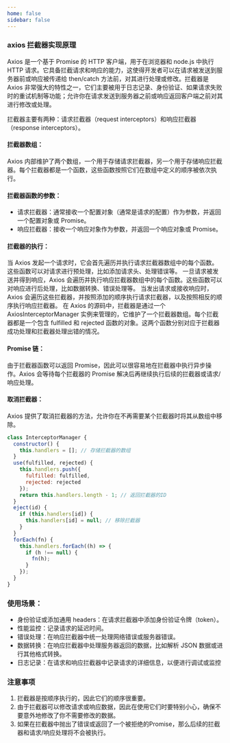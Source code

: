 ```yaml
---
home: false
sidebar: false
---
```


### axios 拦截器实现原理
Axios 是一个基于 Promise 的 HTTP 客户端，用于在浏览器和 node.js 中执行 HTTP 请求。它具备拦截请求和响应的能力，这使得开发者可以在请求被发送到服务器前或响应被传递给 then/catch 方法前，对其进行处理或修改。拦截器是 Axios 非常强大的特性之一，它们主要被用于日志记录、身份验证、如果请求失败时的重试机制等功能；允许你在请求发送到服务器之前或响应返回客户端之前对其进行修改或处理。
 
拦截器主要有两种：请求拦截器（request interceptors）和响应拦截器（response interceptors）。


#### 拦截器数组：
Axios 内部维护了两个数组，一个用于存储请求拦截器，另一个用于存储响应拦截器。每个拦截器都是一个函数，这些函数按照它们在数组中定义的顺序被依次执行。

#### 拦截器函数的参数：

- 请求拦截器：通常接收一个配置对象（通常是请求的配置）作为参数，并返回一个配置对象或 Promise。
- 响应拦截器：接收一个响应对象作为参数，并返回一个响应对象或 Promise。

#### 拦截器的执行：

当 Axios 发起一个请求时，它会首先遍历并执行请求拦截器数组中的每个函数。这些函数可以对请求进行预处理，比如添加请求头、处理错误等。
一旦请求被发送并得到响应，Axios 会遍历并执行响应拦截器数组中的每个函数。这些函数可以对响应进行后处理，比如数据转换、错误处理等。
当发出请求或接收响应时，Axios 会遍历这些拦截器，并按照添加的顺序执行请求拦截器，以及按照相反的顺序执行响应拦截器。
在 Axios 的源码中，拦截器是通过一个 AxiosInterceptorManager 实例来管理的，它维护了一个拦截器数组。每个拦截器都是一个包含 fulfilled 和 rejected 函数的对象。这两个函数分别对应于拦截器成功处理和拦截器处理出错的情况。
#### Promise 链：
由于拦截器函数可以返回 Promise，因此可以很容易地在拦截器中执行异步操作。Axios 会等待每个拦截器的 Promise 解决后再继续执行后续的拦截器或请求/响应处理。

#### 取消拦截器：
Axios 提供了取消拦截器的方法，允许你在不再需要某个拦截器时将其从数组中移除。

``` javascript
class InterceptorManager {
  constructor() {
    this.handlers = []; // 存储拦截器的数组
  }
  use(fulfilled, rejected) {
    this.handlers.push({
      fulfilled: fulfilled,
      rejected: rejected
    });
    return this.handlers.length - 1; // 返回拦截器的ID
  }
  eject(id) {
    if (this.handlers[id]) {
      this.handlers[id] = null; // 移除拦截器
    }
  }
  forEach(fn) {
    this.handlers.forEach((h) => {
      if (h !== null) {
        fn(h);
      }
    });
  }
}
```

### 使用场景：
- 身份验证或添加通用 headers：在请求拦截器中添加身份验证令牌（token）。
- 性能监控：记录请求的延迟时间。
- 错误处理：在响应拦截器中统一处理网络错误或服务器错误。
- 数据转换：在响应拦截器中处理服务器返回的数据，比如解析 JSON 数据或进行其他格式转换。
- 日志记录：在请求和响应拦截器中记录请求的详细信息，以便进行调试或监控

### 注意事项
1. 拦截器是按顺序执行的，因此它们的顺序很重要。
2. 由于拦截器可以修改请求或响应数据，因此在使用它们时要特别小心，确保不要意外地修改了你不需要修改的数据。
3. 如果在拦截器中抛出了错误或返回了一个被拒绝的Promise，那么后续的拦截器和请求/响应处理将不会被执行。
